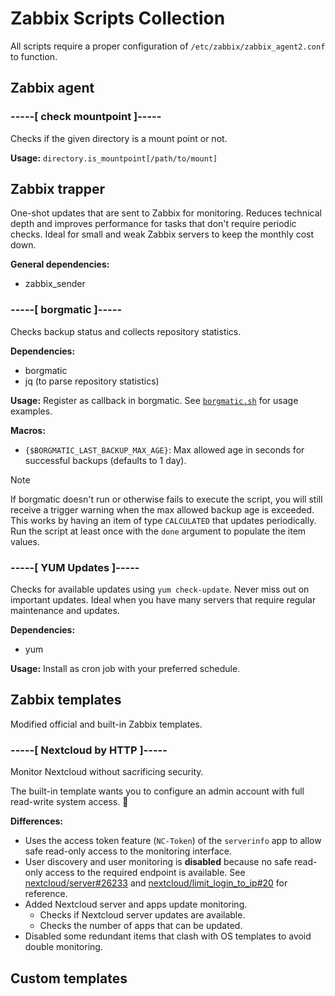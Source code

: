# Zabbix Scripts Collection

All scripts require a proper configuration of `/etc/zabbix/zabbix_agent2.conf` to function.

## Zabbix agent

### -----\[ check mountpoint \]-----

Checks if the given directory is a mount point or not.

**Usage:** `directory.is_mountpoint[/path/to/mount]`

## Zabbix trapper

One-shot updates that are sent to Zabbix for monitoring. Reduces technical depth and improves performance for tasks that don't require periodic checks. Ideal for small and weak Zabbix servers to keep the monthly cost down.

**General dependencies:**
- zabbix_sender

### -----\[ borgmatic \]-----

Checks backup status and collects repository statistics.

**Dependencies:**
- borgmatic
- jq (to parse repository statistics)

**Usage:** Register as callback in borgmatic. See [`borgmatic.sh`](./sender_scripts/borgmatic.sh) for usage examples.

**Macros:**
- `{$BORGMATIC_LAST_BACKUP_MAX_AGE}`: Max allowed age in seconds for successful backups (defaults to 1 day).

> [!Note]
> If borgmatic doesn't run or otherwise fails to execute the script, you will still receive a trigger warning when the max allowed backup age is exceeded. This works by having an item of type `CALCULATED` that updates periodically. Run the script at least once with the `done` argument to populate the item values.

### -----\[ YUM Updates \]-----

Checks for available updates using `yum check-update`. Never miss out on important updates. Ideal when you have many servers that require regular maintenance and updates.

**Dependencies:**
- yum

**Usage:** Install as cron job with your preferred schedule.

## Zabbix templates

Modified official and built-in Zabbix templates.

### -----\[ Nextcloud by HTTP \]-----

Monitor Nextcloud without sacrificing security.

The built-in template wants you to configure an admin account with full read-write system access. 🤢

**Differences:**
- Uses the access token feature (`NC-Token`) of the `serverinfo` app to allow safe read-only access to the monitoring interface.
- User discovery and user monitoring is **disabled** because no safe read-only access to the required endpoint is available. See [nextcloud/server#26233](https://github.com/nextcloud/server/issues/26233) and [nextcloud/limit_login_to_ip#20](https://github.com/nextcloud/limit_login_to_ip/issues/20) for reference.
- Added Nextcloud server and apps update monitoring.
  - Checks if Nextcloud server updates are available.
  - Checks the number of apps that can be updated.
- Disabled some redundant items that clash with OS templates to avoid double monitoring.

## Custom templates
